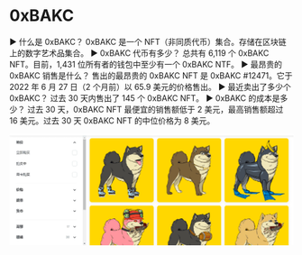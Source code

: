 # 0xBAKC

▶ 什么是 0xBAKC？
0xBAKC 是一个 NFT（非同质代币）集合。存储在区块链上的数字艺术品集合。
▶ 0xBAKC 代币有多少？
总共有 6,119 个 0xBAKC NFT。目前，1,431 位所有者的钱包中至少有一个 0xBAKC NTF。
▶ 最昂贵的 0xBAKC 销售是什么？
售出的最昂贵的 0xBAKC NFT 是 0xBAKC #12471。它于 2022 年 6 月 27 日（2 个月前）以 65.9 美元的价格售出。
▶ 最近卖出了多少个0xBAKC？
过去 30 天内售出了 145 个 0xBAKC NFT。
▶ 0xBAKC 的成本是多少？
过去 30 天，0xBAKC NFT 最便宜的销售额低于 2 美元，最高销售额超过 16 美元。过去 30 天 0xBAKC NFT 的中位价格为 8 美元。

![nft](01.png)

